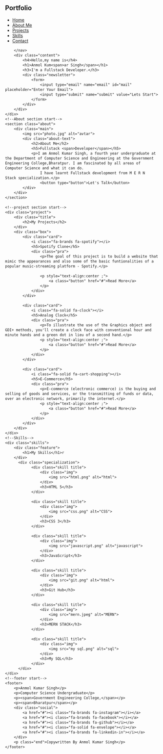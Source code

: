 <!DOCTYPE html>
<html lang="en">
<head>
    <meta charset="UTF-8">
    <meta http-equiv="X-UA-Compatible" content="IE=edge">
    <meta name="viewport" content="width=device-width, initial-scale=1.0">
    <title>Anmol Kumar Singh</title>
    <link href="DEVELOP/style.CSS" rel="stylesheet">
    <link href="https://fonts,googleapis.com/css2?family=josefin+Sans:ital,wght@0,100;0,200;0,300;0,400;0,500;0,600;0,700;1,100;1,200;1,300;1,400;1,500;1,600;1,700&display=swap" rel="stylesheet">
    <link rel="stylesheet" href="https://cdnjs.cloudflare.com/ajax/libs/font-awesome/6.1.1/css/all.min.css" integrity="sha512-KfkfwYDsLkIlwQp6LFnl8zNdLGxu9YAA1QvwINks4PhcElQSvqcyVLLD9aMhXd13uQjoXtEKNosOWaZqXgel0g==" crossorigin="anonymous" referrerpolicy="no-referrer" />
</head>
<body>
    <!--hero section start-->
    <div class="container">
        <nav>
            <h2 class="logo">Portfo<span>lio</span></h2>
            <ul>
             <li><a href="#">Home</a></li>    
             <li><a href="#">About Me</a></li>
             <li><a href="#">Projects</a></li>
             <li><a href="#">Skills</a></li>
             <li><a href="#">Contact</a></li>
            </ul>
            
        </nav>
        <div class="content">
            <h4>Hello,my name is</h4>
            <h1>Anmol Kum<span>ar Singh</span></h1>
            <h3>I'm a Fullstack Developer.</h3>
            <div class="newsletter">
                <form>
                    <input type="email" name="email" id="mail" placeholder="Enter Your Email">
                    <input type="submit" name="submit" value="Lets Start">
                </form>
            </div>
        </div>
    </div>
    <!--About section start-->
    <section class="about">
        <div class="main">
            <img src="photo.jpg" alt="avtar">
            <div class="about-text">
                <h2>About Me</h2>
                <h5>Fullstack <span>Developer</span></h5>
                <p>I am Anmol Kumar Singh, a fourth year undergraduate at the Department of Computer Science and Engineering at the Government Engineering College,Bharatpur. I am fascinated by all areas of Computer Science and what it can do.
                    I have learnt Fullstack development from M E R N  Stack specialization.</p>
                    <button type="button">Let's Talk</button>
            </div>
        </div>
    </section>
    
    <!--project section start-->
    <div class="project">
        <div class="title">
            <h2>My Projects</h2>
        </div>
        <div class="box">
            <div class="card">
                <i class="fa-brands fa-spotify"></i>
                <h5>Spotify Clone</h5>
                <div class="pra">
                    <p>The goal of this project is to build a website that mimic the appearances and also some of the basic funtionalities of a popular music-streaming platform - Spotify.</p>

                    <p style="text-align:center ;">
                        <a class="button" href="#">Read More</a>
                    </p>
                </div>
            </div>

            <div class="card">
                <i class="fa-solid fa-clock"></i>
                <h5>Analog Clock</h5>
                <div class="pra">
                    <p>To illustrate the use of the Graphics object and GDI+ methods, you'll create a clock face with conventional hour and minute hands and a green dot in lieu of a second hand.</p>
                    <p style="text-align:center ;">
                        <a class="button" href="#">Read More</a>
                    </p>
                </div>
            </div>

            <div class="card">
                <i class="fa-solid fa-cart-shopping"></i>
                <h5>E-Commerce</h5>
                <div class="pra">
                    <p>E-commerce (electronic commerce) is the buying and selling of goods and services, or the transmitting of funds or data, over an electronic network, primarily the internet.</p>
                    <p style="text-align:center ;">
                        <a class="button" href="#">Read More</a>
                    </p>
                </div>
            </div>
        </div>
    </div>
    <!--Skills-->
    <div class="skills">
        <div class="feature">
            <h1>My Skills</h1>r
        </div>
          <div class="specialization">
                <div class="skill title">
                    <div class="img">
                        <img src="html.png" alt="html">
                    </div>
                    <h3>HTML 5</h3>
                </div>

                <div class="skill title">
                    <div class="img">
                        <img src="css.png" alt="CSS">
                    </div>
                    <h3>CSS 3</h3>
                </div>

                <div class="skill title">
                    <div class="img">
                        <img src="javascript.png" alt="javascript">
                    </div>
                    <h3>JavaScript</h3>
                </div>

                <div class="skill title">
                    <div class="img">
                        <img src="git.png" alt="html">
                    </div>
                    <h3>Git Hub</h3>
                </div>

                <div class="skill title">
                    <div class="img">
                        <img src="mern.jpeg" alt="MERN">
                    </div>
                    <h3>MERN STACK</h3>
                </div>

                <div class="skill title">
                    <div class="img">
                        <img src="my sql.png" alt="sql">
                    </div>
                    <h3>My SQL</h3>
                </div>
          </div> 
    </div>
    <!--footer start-->
    <footer>
        <p>Anmol Kumar Singh</p>
        <p>Computer Science Undergraduate</p>
        <p><span>Government Engineering College,</span></p>
        <p><span>Bharatpur</span></p>
        <div class="social">
            <a href="#"><i class="fa-brands fa-instagram"></i></a>
            <a href="#"><i class="fa-brands fa-facebook"></i></a>
            <a href="#"><i class="fa-brands fa-github"></i></a>
            <a href="#"><i class="fa-solid fa-envelope"></i></a>
            <a href="#"><i class="fa-brands fa-linkedin-in"></i></a>
        </div>
        <p class="end">Copywritten By Anmol Kumar Singh</p>
    </footer>

    
</body>
</html>
    

    
     
